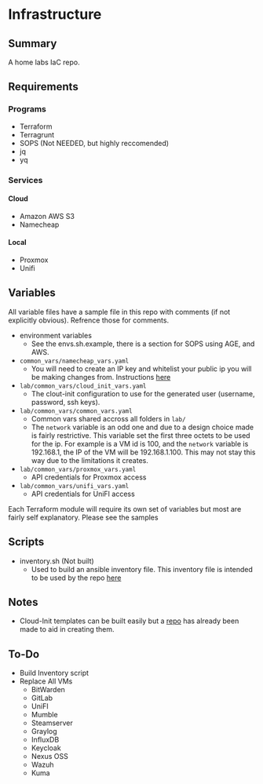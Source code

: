 # Infrastructure
## Summary  
A home labs IaC repo.

## Requirements
### Programs  
- Terraform
- Terragrunt
- SOPS (Not NEEDED, but highly reccomended)
- jq
- yq

### Services

#### Cloud
 - Amazon AWS S3
 - Namecheap

#### Local
 - Proxmox
 - Unifi

## Variables  
All variable files have a sample file in this repo with comments (if not explicitly obvious). Refrence those for comments.
- environment variables
  - See the envs.sh.example, there is a section for SOPS using AGE, and AWS.
- `common_vars/namecheap_vars.yaml`
  - You will need to create an IP key and whitelist your public ip you will be making changes from. Instructions [here](https://www.namecheap.com/support/api/intro/)
- `lab/common_vars/cloud_init_vars.yaml`
  - The clout-init configuration to use for the generated user (username, password, ssh keys).
- `lab/common_vars/common_vars.yaml`
  - Common vars shared accross all folders in `lab/`
  - The `network` variable is an odd one and due to a design choice made is fairly restrictive. This variable set the first three octets to be used for the ip. For example is a VM id is 100, and the `network` variable is 192.168.1, the IP of the VM will be 192.168.1.100. This may not stay this way due to the limitations it creates.  
- `lab/common_vars/proxmox_vars.yaml`
  - API credentials for Proxmox access
- `lab/common_vars/unifi_vars.yaml`
  - API credentials for UniFI access

Each Terraform module will require its own set of variables but most are fairly self explanatory. Please see the samples

## Scripts  
- inventory.sh (Not built)
  - Used to build an ansible inventory file. This inventory file is intended to be used by the repo [here](https://github.com/Daemonslayer2048/infrastructure-plays)

## Notes
- Cloud-Init templates can be built easily but a [repo](https://github.com/Daemonslayer2048/proxmox-cloud-init-builder) has already been made to aid in creating them.  

## To-Do
- Build Inventory script
- Replace All VMs
  - BitWarden
  - GitLab
  - UniFI
  - Mumble
  - Steamserver
  - Graylog
  - InfluxDB
  - Keycloak
  - Nexus OSS
  - Wazuh
  - Kuma
